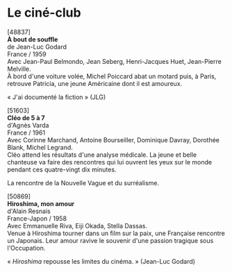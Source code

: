 # Le ciné-club

[48837]  
**À bout de souffle**  
de Jean-Luc Godard  
France / 1959  
Avec Jean-Paul Belmondo, Jean Seberg, Henri-Jacques Huet, Jean-Pierre Melville.  
À bord d'une voiture volée, Michel Poiccard abat un motard puis, à Paris, retrouve Patricia, une jeune Américaine dont il est amoureux.

« J'ai documenté la fiction » (JLG)

[51603]  
**Cléo de 5 à 7**  
d'Agnès Varda  
France / 1961  
Avec Corinne Marchand, Antoine Bourseiller, Dominique Davray, Dorothée Blank, Michel Legrand.  
Cléo attend les résultats d'une analyse médicale. La jeune et belle chanteuse va faire des rencontres qui lui ouvrent les yeux sur le monde pendant ces quatre-vingt dix minutes.

La rencontre de la Nouvelle Vague et du surréalisme.

[50869]  
**Hiroshima, mon amour**  
d'Alain Resnais  
France-Japon / 1958  
Avec Emmanuelle Riva, Eiji Okada, Stella Dassas.  
Venue à Hiroshima tourner dans un film sur la paix, une Française rencontre un Japonais. Leur amour ravive le souvenir d'une passion tragique sous l'Occupation.

« _Hiroshima_ repousse les limites du cinéma. » (Jean-Luc Godard)

